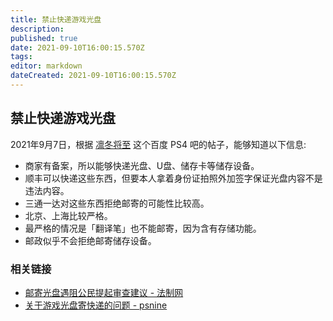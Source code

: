 ```yaml
---
title: 禁止快递游戏光盘
description: 
published: true
date: 2021-09-10T16:00:15.570Z
tags:
editor: markdown
dateCreated: 2021-09-10T16:00:15.570Z
---
```


## 禁止快递游戏光盘

2021年9月7日，根据 [凛冬将至](https://web.archive.org/web/20210909145419/https://tieba.baidu.com/p/7529689972) 这个百度 PS4 吧的帖子，能够知道以下信息:

+ 商家有备案，所以能够快递光盘、U盘、储存卡等储存设备。
+ 顺丰可以快递这些东西，但要本人拿着身份证拍照外加签字保证光盘内容不是违法内容。
+ 三通一达对这些东西拒绝邮寄的可能性比较高。
+ 北京、上海比较严格。
+ 最严格的情况是「翻译笔」也不能邮寄，因为含有存储功能。
+ 邮政似乎不会拒绝邮寄储存设备。

### 相关链接

+ [邮寄光盘遇阻公民提起审查建议 - 法制网](https://web.archive.org/web/20210224053809/http://www.legaldaily.com.cn/index/content/2021-02/24/content_8438812.htm)
+ [关于游戏光盘寄快递的问题 - psnine](https://web.archive.org/web/20210910080742/https://psnine.com/qa/29564)
